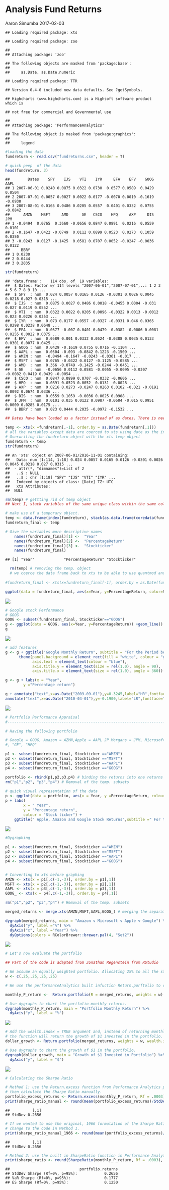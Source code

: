 Analysis Fund Returns
================
Aaron Simumba
2017-02-03

    ## Loading required package: xts

    ## Loading required package: zoo

    ## 
    ## Attaching package: 'zoo'

    ## The following objects are masked from 'package:base':
    ## 
    ##     as.Date, as.Date.numeric

    ## Loading required package: TTR

    ## Version 0.4-0 included new data defaults. See ?getSymbols.

    ## Highcharts (www.highcharts.com) is a Highsoft software product which is

    ## not free for commercial and Governmental use

    ## 
    ## Attaching package: 'PerformanceAnalytics'

    ## The following object is masked from 'package:graphics':
    ## 
    ##     legend

``` r
#loading the data
fundreturn <- read.csv("fundreturns.csv", header = T)

# quick peep  of the data
head(fundreturn, 3)
```

    ##        Dates    SPY    IJS    VTI    IYR     EFA    EFV    GOOG    AAPL
    ## 1 2007-06-01 0.0240 0.0875 0.0322 0.0730  0.0577 0.0589  0.0429  0.0504
    ## 2 2007-07-01 0.0057 0.0027 0.0022 0.0177 -0.0070 0.0010 -0.1619 -0.0930
    ## 3 2007-08-01 0.0165 0.0486 0.0205 0.0557  0.0401 0.0332  0.0755 -0.0842
    ##      AMZN    MSFT     AMD      GE   CSCO    HPQ     AXP     DIS    JPM
    ## 1 -0.0494  0.0765  0.3660 -0.0656 0.0847 0.0891  0.0216  0.0559 0.0101
    ## 2 -0.1647 -0.0422 -0.0749  0.0112 0.0899 0.0523  0.0273  0.1059 0.0350
    ## 3 -0.0243  0.0127 -0.1425  0.0581 0.0707 0.0052 -0.0247 -0.0036 0.0122
    ##     BBRY
    ## 1 0.0230
    ## 2 0.0444
    ## 3 0.2035

``` r
str(fundreturn)
```

    ## 'data.frame':    114 obs. of  19 variables:
    ##  $ Dates: Factor w/ 114 levels "2007-06-01","2007-07-01",..: 1 2 3 4 5 6 7 8 9 10 ...
    ##  $ SPY  : num  0.024 0.0057 0.0165 0.0126 -0.0301 0.0026 0.0045 0.0218 0.027 0.0315 ...
    ##  $ IJS  : num  0.0875 0.0027 0.0486 0.0018 -0.0455 0.0004 -0.031 0.027 0.0119 0.0552 ...
    ##  $ VTI  : num  0.0322 0.0022 0.0205 0.0096 -0.0322 0.0013 -0.0012 0.023 0.0226 0.0353 ...
    ##  $ IYR  : num  0.073 0.0177 0.0557 -0.0327 -0.0331 0.046 0.0365 0.0298 0.0238 0.0648 ...
    ##  $ EFA  : num  0.0577 -0.007 0.0401 0.0479 -0.0382 -0.0006 0.0081 0.0255 0.0022 0.0375 ...
    ##  $ EFV  : num  0.0589 0.001 0.0332 0.0524 -0.0388 0.0035 0.0133 0.0301 0.0077 0.0425 ...
    ##  $ GOOG : num  0.0429 -0.1619 0.0755 0.0716 -0.1104 ...
    ##  $ AAPL : num  0.0504 -0.093 -0.0842 0.1223 -0.1509 ...
    ##  $ AMZN : num  -0.0494 -0.1647 -0.0243 -0.0361 -0.017 ...
    ##  $ MSFT : num  0.0765 -0.0422 0.0127 -0.1125 -0.0585 ...
    ##  $ AMD  : num  0.366 -0.0749 -0.1425 -0.0244 -0.0451 ...
    ##  $ GE   : num  -0.0656 0.0112 0.0581 -0.0055 -0.0095 -0.0307 -0.0082 0.0419 0.0439 -0.0054 ...
    ##  $ CSCO : num  0.0847 0.0899 0.0707 -0.0332 -0.0606 ...
    ##  $ HPQ  : num  0.0891 0.0523 0.0052 -0.0131 -0.0028 ...
    ##  $ AXP  : num  0.0216 0.0273 -0.0247 0.0263 0.0102 -0.021 -0.0191 0.0092 0.0674 0.0336 ...
    ##  $ DIS  : num  0.0559 0.1059 -0.0036 0.0025 0.0908 ...
    ##  $ JPM  : num  0.0101 0.035 0.0122 0.0987 -0.0604 -0.015 0.0951 0.0009 0.0285 0.0175 ...
    ##  $ BBRY : num  0.023 0.0444 0.2035 -0.0972 -0.1532 ...

``` r
## Dates have been loaded as a factor instead of as dates. There is need to convert this variable to the date class and covert the rest of the variables to xts(Extensible Time Series)

temp <- xts(x =fundreturn[,-1], order.by = as.Date(fundreturn[,1])) 
# all the variables except data are coerced to xts using date as the index.
# Overwriting the fundreturn object with the xts temp object
fundreturn <- temp
str(fundreturn)
```

    ## An 'xts' object on 2007-06-01/2016-11-01 containing:
    ##   Data: num [1:114, 1:18] 0.024 0.0057 0.0165 0.0126 -0.0301 0.0026 0.0045 0.0218 0.027 0.0315 ...
    ##  - attr(*, "dimnames")=List of 2
    ##   ..$ : NULL
    ##   ..$ : chr [1:18] "SPY" "IJS" "VTI" "IYR" ...
    ##   Indexed by objects of class: [Date] TZ: UTC
    ##   xts Attributes:  
    ##  NULL

``` r
rm(temp) # gettting rid of temp object
## Next I, stack variables of the same unique class within the same column. That is the returns of all the stocks in one column and the tickers in another column, indexed by the date variable.

# make use of a temporary object.
temp <- data.frame(index(fundreturn), stack(as.data.frame(coredata(fundreturn))))
fundreturn_final <- temp
```

``` r
# Give the variables more descriptive names 
    names(fundreturn_final)[1] <-  "Year"
    names(fundreturn_final)[2] <-  "PercentageReturn"
    names(fundreturn_final)[3] <-  "Stockticker"
    names(fundreturn_final)
```

    ## [1] "Year"             "PercentageReturn" "Stockticker"

``` r
  rm(temp) # removing the temp. object
  # we coerce the data frame back to xts to be able to use quantmod and highcharter
  
#fundreturn_final <- xts(x=fundreturn_final[-1], order.by = as.Date(fundreturn_final[,1]))
```

``` r
ggplot(data = fundreturn_final, aes(x=Year, y=PercentageReturn, color=Stockticker)) +geom_line()
```

![](fund_returns_files/figure-markdown_github/unnamed-chunk-4-1.png)

``` r
# Google stock Performance
# GOOG
GOOG <- subset(fundreturn_final, Stockticker=="GOOG")
g <- ggplot(data = GOOG, aes(x=Year, y=PercentageReturn)) +geom_line()
g
```

![](fund_returns_files/figure-markdown_github/unnamed-chunk-5-1.png)

``` r
# add features
g <- g + ggtitle("Google Monthly Return", subtitle = "For the Period between June 2007 - Nov. 2016") + 
      theme(panel.background = element_rect(fill = "white", colour = "grey50"),
            axis.text = element_text(colour = "blue"),
            axis.title.y = element_text(size = rel(1.0), angle = 90),
            axis.title.x = element_text(size = rel(1.0), angle = 360))

g <- g + labs(x = "Year",
        y ="Percentage return") 

g + annotate("text",x=as.Date("2009-09-01"),y=0.3245,label="HR",fontface="bold",size=3, colour = "forestgreen") +
annotate("text",x=as.Date("2010-04-01"),y=-0.1900,label="LR",fontface="bold",size=3,colour ="red") 
```

![](fund_returns_files/figure-markdown_github/unnamed-chunk-5-2.png)

``` r
# Portfolio Performance Appraisal
#-------------------------------------------------------------------------------

# Having the following portfolio

# Google = GOOG, Amazon = AZMN,Apple = AAPL JP Morgans = JPM, Microsoft = MSFT, General Electric = GE, and Hewlett Packard = HPQ
#, "GE", "HPQ"

p1 <- subset(fundreturn_final, Stockticker =="AMZN")
p2 <- subset(fundreturn_final, Stockticker =="MSFT")
p3 <- subset(fundreturn_final, Stockticker =="AAPL")
p4 <- subset(fundreturn_final, Stockticker =="GOOG")

portfolio <- rbind(p1,p2,p3,p4) # binding the returns into one returns variable
rm("p1","p2", "p3","p4") # Removal of the temp. subsets 
 
# quick visual representation of the data
p <- ggplot(data = portfolio, aes(x = Year, y =PercentageReturn, colour = Stockticker))+geom_line()
p + labs(
        x = " Year",
        y = "Percentage return",
        colour = "Stock ticker") +
    ggtitle(" Apple, Amazon and Google Stock Returns",subtitle =" For the period June 2007 - Nov. 2016")
```

![](fund_returns_files/figure-markdown_github/unnamed-chunk-6-1.png)

``` r
#Dygraphing

p1 <- subset(fundreturn_final, Stockticker =="AMZN")
p2 <- subset(fundreturn_final, Stockticker =="MSFT")
p3 <- subset(fundreturn_final, Stockticker =="AAPL")
p4 <- subset(fundreturn_final, Stockticker =="GOOG")


# Converting to xts before graphing
AMZN <- xts(x = p1[,c(-1,-3)], order.by = p1[,1])
MSFT <- xts(x = p2[,c(-1,-3)], order.by = p2[,1])
AAPL <- xts(x = p3[,c(-1,-3)], order.by = p3[,1])
GOOG_ <- xts(x = p4[,c(-1,-3)], order.by = p4[,1])

rm("p1","p2", "p3","p4") # Removal of the temp. subsets 
```

``` r
merged_returns <- merge.xts(AMZN,MSFT,AAPL,GOOG_) # merging the separate share returns into one xts object.

dygraph(merged_returns, main = "Amazon v Microsoft v Apple v Google") %>% # Using pipes to connect the codes
  dyAxis("y", label ="%") %>%
  dyAxis("x", label ="Year") %>%
  dyOptions(colors = RColorBrewer::brewer.pal(4, "Set2")) 
```

![](fund_returns_files/figure-markdown_github/unnamed-chunk-8-1.png)

``` r
# Let's now evaluate the portfolio

## Part of the code is adapted from Jonathan Regenstein from RStudio

# We assume an equally weighted portfolio. Allocating 25% to all the stocks in our portfolio
w <- c(.25,.25,.25,.25)

# We use the performanceAnalytics built infuction Return.porftolio to calculate portfolio monthly returns

monthly_P_return <-  Return.portfolio(R = merged_returns, weights = w)

# Use dygraphs to chart the portfolio monthly returns.
dygraph(monthly_P_return, main = "Portfolio Monthly Return") %>% 
  dyAxis("y", label = "%")
```

![](fund_returns_files/figure-markdown_github/unnamed-chunk-9-1.png)

``` r
# Add the wealth.index = TRUE argument and, instead of returning monthly returns,
# the function will return the growth of $1 invested in the portfolio.
dollar_growth <- Return.portfolio(merged_returns, weights = w, wealth.index = TRUE)

# Use dygraphs to chart the growth of $1 in the portfolio.
dygraph(dollar_growth, main = "Growth of $1 Invested in Portfolio") %>% 
  dyAxis("y", label = "$")
```

![](fund_returns_files/figure-markdown_github/unnamed-chunk-10-1.png)

``` r
# Calculating the Sharpe Ratio

# Method 1: use the Return.excess function from Performance Analytics package, 
# then calculate the Sharpe Ratio manually.
portfolio_excess_returns <- Return.excess(monthly_P_return, Rf = .0003)
print(sharpe_ratio_manual <- round(mean(portfolio_excess_returns)/StdDev(portfolio_excess_returns), 4))
```

    ##          [,1]
    ## StdDev 0.2656

``` r
# If we wanted to use the original, 1966 formulation of the Sharpe Ratio, there is one small 
# change to the code in Method 1.
print(sharpe_ratio_manual_1966 <- round(mean(portfolio_excess_returns)/StdDev(monthly_P_return), 4))
```

    ##          [,1]
    ## StdDev 0.2656

``` r
# Method 2: use the built in SharpeRatio function in Performance Analytics package.
print(sharpe_ratio <- round(SharpeRatio(monthly_P_return, Rf = .0003), 4))
```

    ##                               portfolio.returns
    ## StdDev Sharpe (Rf=0%, p=95%):            0.2656
    ## VaR Sharpe (Rf=0%, p=95%):               0.1777
    ## ES Sharpe (Rf=0%, p=95%):                0.1250
